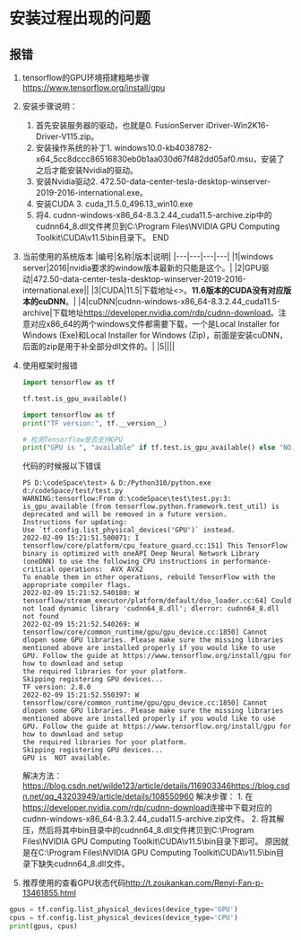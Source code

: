# 安装过程出现的问题

## 报错

1. tensorflow的GPU环境搭建粗略步骤<https://www.tensorflow.org/install/gpu>
2. 安装步骤说明：
   1. 首先安装服务器的驱动，也就是0. FusionServer iDriver-Win2K16-Driver-V115.zip。
   2. 安装操作系统的补丁1. windows10.0-kb4038782-x64_5cc8dccc86516830eb0b1aa030d67f482dd05af0.msu，安装了之后才能安装Nvidia的驱动。
   3. 安装Nvidia驱动2. 472.50-data-center-tesla-desktop-winserver-2019-2016-international.exe。
   4. 安装CUDA 3. cuda_11.5.0_496.13_win10.exe
   5. 将4. cudnn-windows-x86_64-8.3.2.44_cuda11.5-archive.zip中的cudnn64_8.dll文件拷贝到C:\Program Files\NVIDIA GPU Computing Toolkit\CUDA\v11.5\bin目录下。
   END
3. 当前使用的系统版本
|编号|名称|版本|说明|
|---|---|---|---|
|1|windows server|2016|nvidia要求的window版本最新的只能是这个。|
|2|GPU驱动|472.50-data-center-tesla-desktop-winserver-2019-2016-international.exe||
|3|CUDA|11.5|下载地址<>。**11.6版本的CUDA没有对应版本的cuDNN**。|
|4|cuDNN|cudnn-windows-x86_64-8.3.2.44_cuda11.5-archive|下载地址<https://developer.nvidia.com/rdp/cudnn-download>。注意对应x86_64的两个windows文件都需要下载，一个是Local Installer for Windows (Exe)和Local Installer for Windows (Zip)，前面是安装cuDNN，后面的zip是用于补全部分dll文件的。|
|5||||

4. 使用框架时报错

    ```Python
    import tensorflow as tf

    tf.test.is_gpu_available()

    import tensorflow as tf
    print("TF version:", tf.__version__)

    # 检测Tensorflow是否支持GPU
    print("GPU is ", "available" if tf.test.is_gpu_available() else "NOT available.")
    ```

    代码的时候报以下错误

    ```Script
    PS D:\codeSpace\test> & D:/Python310/python.exe d:/codeSpace/test/test.py
    WARNING:tensorflow:From d:\codeSpace\test\test.py:3: is_gpu_available (from tensorflow.python.framework.test_util) is deprecated and will be removed in a future version.
    Instructions for updating:
    Use `tf.config.list_physical_devices('GPU')` instead.
    2022-02-09 15:21:51.500071: I tensorflow/core/platform/cpu_feature_guard.cc:151] This TensorFlow binary is optimized with oneAPI Deep Neural Network Library (oneDNN) to use the following CPU instructions in performance-critical operations:  AVX AVX2
    To enable them in other operations, rebuild TensorFlow with the appropriate compiler flags.
    2022-02-09 15:21:52.540180: W tensorflow/stream_executor/platform/default/dso_loader.cc:64] Could not load dynamic library 'cudnn64_8.dll'; dlerror: cudnn64_8.dll not found
    2022-02-09 15:21:52.540269: W tensorflow/core/common_runtime/gpu/gpu_device.cc:1850] Cannot dlopen some GPU libraries. Please make sure the missing libraries
    mentioned above are installed properly if you would like to use GPU. Follow the guide at https://www.tensorflow.org/install/gpu for how to download and setup
    the required libraries for your platform.
    Skipping registering GPU devices...
    TF version: 2.8.0
    2022-02-09 15:21:52.550397: W tensorflow/core/common_runtime/gpu/gpu_device.cc:1850] Cannot dlopen some GPU libraries. Please make sure the missing libraries
    mentioned above are installed properly if you would like to use GPU. Follow the guide at https://www.tensorflow.org/install/gpu for how to download and setup
    the required libraries for your platform.
    Skipping registering GPU devices...
    GPU is  NOT available.
    ```

    解决方法：<https://blog.csdn.net/wilde123/article/details/116903346><https://blog.csdn.net/qq_43203949/article/details/108550960>
    解决步骤：
        1. 在<https://developer.nvidia.com/rdp/cudnn-download>连接中下载对应的cudnn-windows-x86_64-8.3.2.44_cuda11.5-archive.zip文件。
        2. 将其解压，然后将其中bin目录中的cudnn64_8.dll文件拷贝到C:\Program Files\NVIDIA GPU Computing Toolkit\CUDA\v11.5\bin目录下即可。
    原因就是在C:\Program Files\NVIDIA GPU Computing Toolkit\CUDA\v11.5\bin目录下缺失cudnn64_8.dll文件。

5. 推荐使用的查看GPU状态代码<http://t.zoukankan.com/Renyi-Fan-p-13461855.html>

```Python
gpus = tf.config.list_physical_devices(device_type='GPU')
cpus = tf.config.list_physical_devices(device_type='CPU')
print(gpus, cpus)
```
